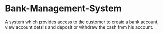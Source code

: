 # Bank-Management-System
A system which provides access to the customer to create a bank account, view account details and deposit or withdraw the cash from his account.
